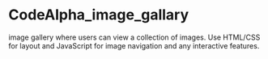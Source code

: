 # CodeAlpha_image_gallary
image gallery where users can view a collection of images. Use HTML/CSS for layout and JavaScript for image navigation and any interactive features.
